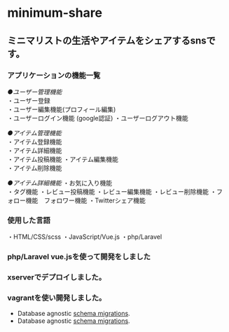 # minimum-share
## ミニマリストの生活やアイテムをシェアするsnsです。

### アプリケーションの機能一覧
*●ユーザー管理機能*  
・ユーザー登録   
・ユーザー編集機能(プロフィール編集)  
・ユーザーログイン機能  (google認証)
・ユーザーログアウト機能  

*●アイテム管理機能*  
・アイテム登録機能  
・アイテム詳細機能  
・アイテム投稿機能
・アイテム編集機能  
・アイテム削除機能    

*●アイテム詳細機能*
・お気に入り機能  
・タグ機能
・レビュー投稿機能
・レビュー編集機能
・レビュー削除機能
・フォロー機能　フォロワー機能
・Twitterシェア機能

### 使用した言語
・HTML/CSS/scss
・JavaScript/Vue.js
・php/Laravel

### php/Laravel vue.jsを使って開発をしました
### xserverでデプロイしました。
### vagrantを使い開発しました。

- Database agnostic [schema migrations](https://laravel.com/docs/migrations).
- Database agnostic [schema migrations](https://laravel.com/docs/migrations).
